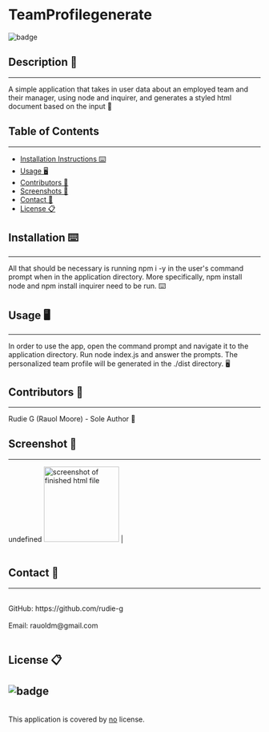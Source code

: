 # TeamProfilegenerate
![badge](https://img.shields.io/badge/license-Open-blue)<br />


## Description 📝 
---
A simple application that takes in user data about an employed team and their manager, using node and inquirer, and generates a styled html document based on the input 📝


## Table of Contents  
---
- [Installation Instructions ⌨️](#installation-)
- [Usage 🖥️](#usage-️)
- [Contributors 📜](#contributors-)
- [Screenshots 📸](#screenshots-)
- [Contact 📠](#contact-)
- [License 📋](#license-️)

## Installation ⌨️ 
---
All that should be necessary is running npm i -y in the user's command prompt when in the application directory. More specifically, npm install node and npm install inquirer need to be run. ⌨️
  
## Usage 🖥️ 
---
In order to use the app, open the command prompt and navigate it to the application directory. Run node index.js and answer the prompts. The personalized team profile will be generated in the ./dist directory. 🖥️
  
## Contributors 📜 
---
Rudie G (Rauol Moore) - Sole Author 📜
  
## Screenshot 📸 
---
undefined
<img alt="screenshot of finished html file" src="" width="150" height="150"> |
<br />
<br />

## Contact 📠 
---
<br />
GitHub: https://github.com/rudie-g
<br />
<br />
Email: rauoldm@gmail.com
<br />
<br />

## License 📋
![badge](https://img.shields.io/badge/license-Open-blue)
---
<br />
This application is covered by <a href=""> no</a> license.
